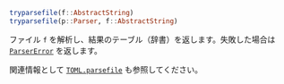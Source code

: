 ```julia
tryparsefile(f::AbstractString)
tryparsefile(p::Parser, f::AbstractString)
```

ファイル `f` を解析し、結果のテーブル（辞書）を返します。失敗した場合は [`ParserError`](@ref) を返します。

関連情報として [`TOML.parsefile`](@ref) も参照してください。
